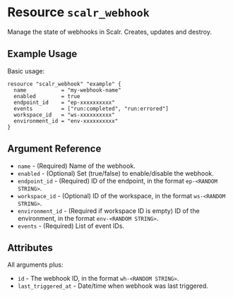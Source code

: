 
# Resource `scalr_webhook`

Manage the state of webhooks in Scalr. Creates, updates and destroy.

## Example Usage

Basic usage:

```hcl
resource "scalr_webhook" "example" {
  name           = "my-webhook-name"
  enabled        = true
  endpoint_id    = "ep-xxxxxxxxxx"
  events         = ["run:completed", "run:errored"]
  workspace_id   = "ws-xxxxxxxxxx"
  environment_id = "env-xxxxxxxxxx"
}
```

## Argument Reference

* `name` - (Required) Name of the webhook.
* `enabled` - (Optional) Set (true/false) to enable/disable the webhook. 
* `endpoint_id` - (Required) ID of the endpoint, in the format `ep-<RANDOM STRING>`.
* `workspace_id` - (Optional) ID of the workspace, in the format `ws-<RANDOM STRING>`.
* `environment_id` - (Required if workspace ID is empty) ID of the environment, in the format `env-<RANDOM STRING>`.
* `events` - (Required) List of event IDs.

## Attributes

All arguments plus:

* `id` - The webhook ID, in the format `wh-<RANDOM STRING>`.
* `last_triggered_at` - Date/time when webhook was last triggered.
